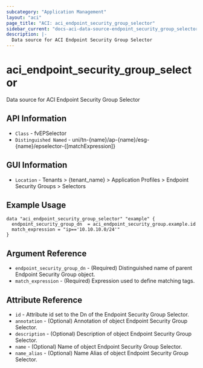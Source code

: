 ```yaml
---
subcategory: "Application Management"
layout: "aci"
page_title: "ACI: aci_endpoint_security_group_selector"
sidebar_current: "docs-aci-data-source-endpoint_security_group_selector"
description: |-
  Data source for ACI Endpoint Security Group Selector
---
```


# aci_endpoint_security_group_selector #

Data source for ACI Endpoint Security Group Selector

## API Information ##

* `Class` - fvEPSelector
* `Distinguished Named` - uni/tn-{name}/ap-{name}/esg-{name}/epselector-{[matchExpression]}

## GUI Information ##

* `Location` - Tenants > {tenant_name} > Application Profiles > Endpoint Security Groups > Selectors

## Example Usage ##

```hcl
data "aci_endpoint_security_group_selector" "example" {
  endpoint_security_group_dn  = aci_endpoint_security_group.example.id
  match_expression = "ip=='10.10.10.0/24'"
}
```

## Argument Reference ##

* `endpoint_security_group_dn` - (Required) Distinguished name of parent Endpoint Security Group object.
* `match_expression` - (Required) Expression used to define matching tags.

## Attribute Reference ##

* `id` - Attribute id set to the Dn of the Endpoint Security Group Selector.
* `annotation` - (Optional) Annotation of object Endpoint Security Group Selector.
* `description` - (Optional) Description of object Endpoint Security Group Selector.
* `name` - (Optional) Name of object Endpoint Security Group Selector.
* `name_alias` - (Optional) Name Alias of object Endpoint Security Group Selector.
